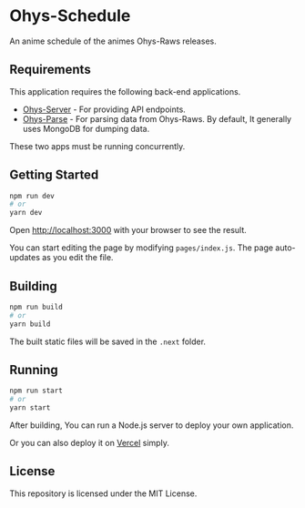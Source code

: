 # Ohys-Schedule

An anime schedule of the animes Ohys-Raws releases.

## Requirements

This application requires the following back-end applications.

- [Ohys-Server](https://github.com/gokoro/Ohys-Server) - For providing API endpoints.
- [Ohys-Parse](https://github.com/gokoro/Ohys-Parse) - For parsing data from Ohys-Raws. By default, It generally uses MongoDB for dumping data.

These two apps must be running concurrently.

## Getting Started

```bash
npm run dev
# or
yarn dev
```

Open [http://localhost:3000](http://localhost:3000) with your browser to see the result.

You can start editing the page by modifying `pages/index.js`. The page auto-updates as you edit the file.

## Building

```bash
npm run build
# or
yarn build
```

The built static files will be saved in the ``.next`` folder.

## Running

```bash
npm run start
# or
yarn start
```

After building, You can run a Node.js server to deploy your own application.

Or you can also deploy it on [Vercel](https://vercel.com/) simply.

## License

This repository is licensed under the MIT License.
